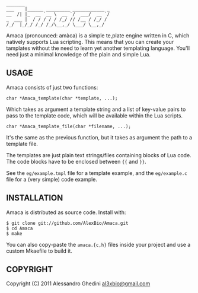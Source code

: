     _______
    ___    |______ _________ ____________ _
    __  /| |_  __ `__ \  __ `/  ___/  __ `/
    _  ___ |  / / / / / /_/ // /__ / /_/ /
    /_/  |_/_/ /_/ /_/\__,_/ \___/ \__,_/

Amaca (pronounced: amàca) is a simple te,plate engine written in C, which
natively supports Lua scripting. This means that you can create your tamplates
without the need to learn yet another templating language. You'll need just a
minimal knowledge of the plain and simple Lua.

## USAGE

Amaca consists of just two functions:

    char *Amaca_template(char *template, ...);

Which takes as argument a template string and a list of key-value pairs to pass
to the template code, which will be available within the Lua scripts.

    char *Amaca_template_file(char *filename, ...);

It's the same as the previous function, but it takes as argument the path to a
template file.

The templates are just plain text strings/files containing blocks of Lua code.
The code blocks have to be enclosed between `{{` and `}}`.

See the `eg/example.tmpl` file for a template example, and the `eg/example.c`
file for a (very simple) code example.

## INSTALLATION

Amaca is distributed as source code. Install with:

    $ git clone git://github.com/AlexBio/Amaca.git
    $ cd Amaca
    $ make

You can also copy-paste the `amaca.{c,h}` files inside your project and use a
custom Mkaefile to build it.

## COPYRIGHT

Copyright (C) 2011 Alessandro Ghedini <al3xbio@gmail.com>
